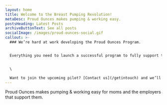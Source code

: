 ```yaml
---
layout: home
title: Welcome to the Breast Pumping Revolution!
metaDesc: Proud Ounces makes pumping & working easy.
postsHeading: Latest Posts
archiveButtonText: See all posts
socialImage: /images/proud-ounces-social.gif
callout: >-
  ### We’re hard at work developing the Proud Ounces Program.


  Everything you need to launch a successful program to fully support the pumping & working mother(s) in your workforce.


  \

  Want to join the upcoming pilot? [Contact us](/getintouch) and we’ll get in touch.
---
```

Proud Ounces makes pumping & working easy for moms and the employers that support them.